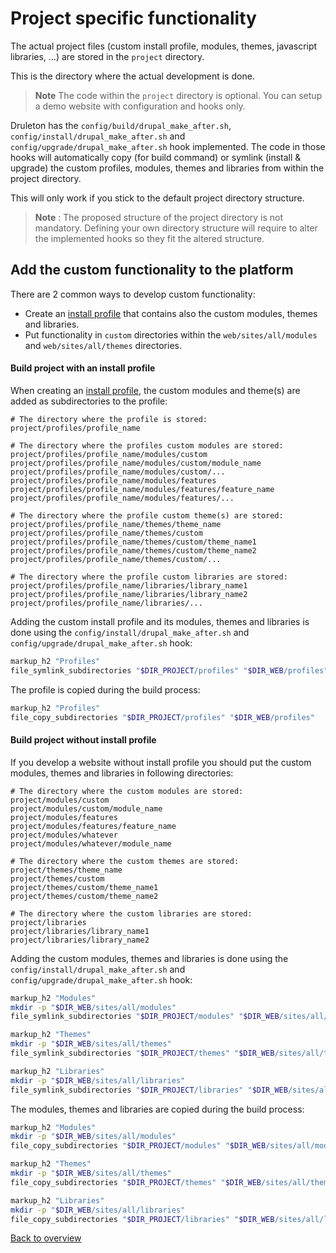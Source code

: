 # Project specific functionality
The actual project files (custom install profile, modules, themes, javascript
libraries, ...) are stored in the `project` directory.

This is the directory where the actual development is done.

> **Note** The code within the `project` directory is optional. You can setup a
> demo website with configuration and hooks only.

Druleton has the `config/build/drupal_make_after.sh`,
`config/install/drupal_make_after.sh` and `config/upgrade/drupal_make_after.sh`
hook implemented. The code in those hooks will automatically copy (for build
command) or symlink (install & upgrade) the custom profiles, modules, themes and
libraries from within the project directory.

This will only work if you stick to the default project directory structure.

> **Note** : The proposed structure of the project directory is not mandatory.
> Defining your own directory structure will require to alter the implemented
> hooks so they fit the altered structure.



## Add the custom functionality to the platform
There are 2 common ways to develop custom functionality:
- Create an [install profile][link-install-profile] that contains also the
  custom modules, themes and libraries.
- Put functionality in `custom` directories within the `web/sites/all/modules`
  and `web/sites/all/themes` directories.


#### Build project with an install profile
When creating an [install profile][link-install-profile], the custom modules and
theme(s) are added as subdirectories to the profile:

```
# The directory where the profile is stored:
project/profiles/profile_name

# The directory where the profiles custom modules are stored:
project/profiles/profile_name/modules/custom
project/profiles/profile_name/modules/custom/module_name
project/profiles/profile_name/modules/custom/...
project/profiles/profile_name/modules/features
project/profiles/profile_name/modules/features/feature_name
project/profiles/profile_name/modules/features/...

# The directory where the profile custom theme(s) are stored:
project/profiles/profile_name/themes/theme_name
project/profiles/profile_name/themes/custom
project/profiles/profile_name/themes/custom/theme_name1
project/profiles/profile_name/themes/custom/theme_name2
project/profiles/profile_name/themes/custom/...

# The directory where the profile custom libraries are stored:
project/profiles/profile_name/libraries/library_name1
project/profiles/profile_name/libraries/library_name2
project/profiles/profile_name/libraries/...
```

Adding the custom install profile and its modules, themes and libraries is done
using the `config/install/drupal_make_after.sh` and
`config/upgrade/drupal_make_after.sh` hook:

```bash
markup_h2 "Profiles"
file_symlink_subdirectories "$DIR_PROJECT/profiles" "$DIR_WEB/profiles"
```

The profile is copied during the build process:

```bash
markup_h2 "Profiles"
file_copy_subdirectories "$DIR_PROJECT/profiles" "$DIR_WEB/profiles"
```


#### Build project without install profile
If you develop a website without install profile you should put the custom
modules, themes and libraries in following directories:

```
# The directory where the custom modules are stored:
project/modules/custom
project/modules/custom/module_name
project/modules/features
project/modules/features/feature_name
project/modules/whatever
project/modules/whatever/module_name

# The directory where the custom themes are stored:
project/themes/theme_name
project/themes/custom
project/themes/custom/theme_name1
project/themes/custom/theme_name2

# The directory where the custom libraries are stored:
project/libraries
project/libraries/library_name1
project/libraries/library_name2
```

Adding the custom modules, themes and libraries is done using the
`config/install/drupal_make_after.sh` and `config/upgrade/drupal_make_after.sh`
hook:

```bash
markup_h2 "Modules"
mkdir -p "$DIR_WEB/sites/all/modules"
file_symlink_subdirectories "$DIR_PROJECT/modules" "$DIR_WEB/sites/all/modules"

markup_h2 "Themes"
mkdir -p "$DIR_WEB/sites/all/themes"
file_symlink_subdirectories "$DIR_PROJECT/themes" "$DIR_WEB/sites/all/themes"

markup_h2 "Libraries"
mkdir -p "$DIR_WEB/sites/all/libraries"
file_symlink_subdirectories "$DIR_PROJECT/libraries" "$DIR_WEB/sites/all/libraries"
```

The modules, themes and libraries are copied during the build process:

```bash
markup_h2 "Modules"
mkdir -p "$DIR_WEB/sites/all/modules"
file_copy_subdirectories "$DIR_PROJECT/modules" "$DIR_WEB/sites/all/modules"

markup_h2 "Themes"
mkdir -p "$DIR_WEB/sites/all/themes"
file_copy_subdirectories "$DIR_PROJECT/themes" "$DIR_WEB/sites/all/themes"

markup_h2 "Libraries"
mkdir -p "$DIR_WEB/sites/all/libraries"
file_copy_subdirectories "$DIR_PROJECT/libraries" "$DIR_WEB/sites/all/libraries"
```



[Back to overview][link-overview]



[link-install-profile]: https://www.drupal.org/developing/distributions

[link-overview]: README.md
